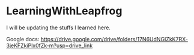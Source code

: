# LearningWithLeapfrog
I will be updating the stuffs I learned here.

Google docs: https://drive.google.com/drive/folders/17N6UdNGIZkK7RX-3jeKFZkiPlx0fZk-m?usp=drive_link
